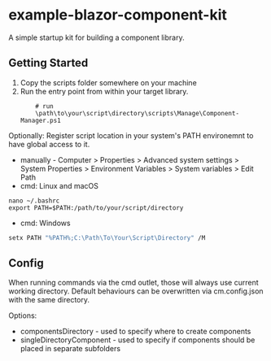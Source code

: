 # example-blazor-component-kit
 A simple startup kit for building a component library.


## Getting Started

1. Copy the scripts folder somewhere on your machine
2. Run the entry point from within your target library.
    ```ssh
        # run
        \path\to\your\script\directory\scripts\Manage\Component-Manager.ps1
    ```
Optionally:
Register script location in your system's PATH environemnt to have global access to it.
- manually - Computer > Properties > Advanced system settings > System Properties > Environment Variables > System variables > Edit Path
- cmd: Linux and macOS
```ssh
nano ~/.bashrc
export PATH=$PATH:/path/to/your/script/directory
```
- cmd: Windows
```sh
setx PATH "%PATH%;C:\Path\To\Your\Script\Directory" /M
```

## Config

When running commands via the cmd outlet, those will always use current working directory. Default behaviours can be overwritten via cm.config.json with the same directory.

Options:
- componentsDirectory - used to specify where to create components
- singleDirectoryComponent - used to specify if components should be placed in separate subfolders
